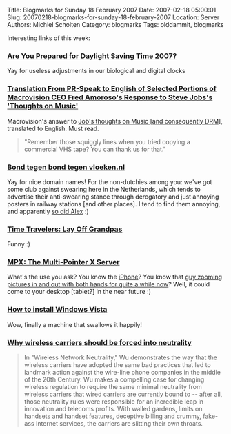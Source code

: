 Title: Blogmarks for Sunday 18 February 2007
Date: 2007-02-18 05:00:01
Slug: 20070218-blogmarks-for-sunday-18-february-2007
Location: Server
Authors: Michiel Scholten
Category: blogmarks
Tags: olddammit, blogmarks

<p>Interesting links of this week:</p>
<h3><a href="http://www.computer.org/portal/site/itpro/menuitem.1be818ec0dbc9388a84840898bcd45f3/index.jsp?">Are You Prepared for Daylight Saving Time 2007?</a></h3>
<p>Yay for useless adjustments in our biological and digital clocks</p>
<h3><a href="http://daringfireball.net/2007/02/macrovision_translation">Translation From PR-Speak to English of Selected Portions of Macrovision CEO Fred Amoroso's Response to Steve Jobs's 'Thoughts on Music'</a></h3>
<p>Macrovision's answer to <a href="http://daringfireball.net/2007/02/reading_between_the_lines">Job's thoughts on Music [and consequently DRM]</a>, translated to English. Must read.</p>

<blockquote><p>"Remember those squiggly lines when you tried copying a commercial VHS tape? You can thank us for that."</p></blockquote>
<h3><a href="http://bondtegenbondtegenvloeken.nl/">Bond tegen bond tegen vloeken.nl</a></h3>
<p>Yay for nice domain names! For the non-dutchies among you: we've got some club against swearing here in the Netherlands, which tends to advertise their anti-swearing stance through derogatory and just annoying posters in railway stations [and other places]. I tend to find them annoying, and apparently <a href="http://www.alextreme.org/drupal/?q=node/496">so did Alex</a> :)</p>
<h3><a href="http://www.wired.com/news/columns/0,72711-0.html?tw=rss.index">Time Travelers: Lay Off Grandpas</a></h3>
<p>Funny :)</p>
<h3><a href="http://wearables.unisa.edu.au/mpx/">MPX: The Multi-Pointer X Server</a></h3>
<p>What's the use you ask? You know the <a href="http://www.apple.com/iphone/technology/">iPhone</a>? You know that <a href="http://www.macrumors.com/2007/02/12/more-multitouch-from-jeff-han/">guy zooming pictures in and out with both hands for quite a while now</a>? Well, it could come to your desktop [tablet?] in the near future :)</p>
<h3><a href="http://www.brainblog.de/mediaview/120/How_...l_Windows_Vista">How to install Windows Vista</a></h3>
<p>Wow, finally a machine that swallows it happily!</p>
<h3><a href="http://www.boingboing.net/2007/02/12/why_wireless_carrier.html">Why wireless carriers should be forced into neutrality</a></h3>
<blockquote><p>In "Wireless Network Neutrality," Wu demonstrates the way that the wireless carriers have adopted the same bad practices that led to landmark action against the wire-line phone companies in the middle of the 20th Century. Wu makes a compelling case for changing wireless regulation to require the same minimal neutrality from wireless carriers that wired carriers are currently bound to -- after all, those neutrality rules were responsible for an incredible leap in innovation and telecoms profits. With walled gardens, limits on handsets and handset features, deceptive billing and crummy, fake-ass Internet services, the carriers are slitting their own throats.</p></blockquote>
